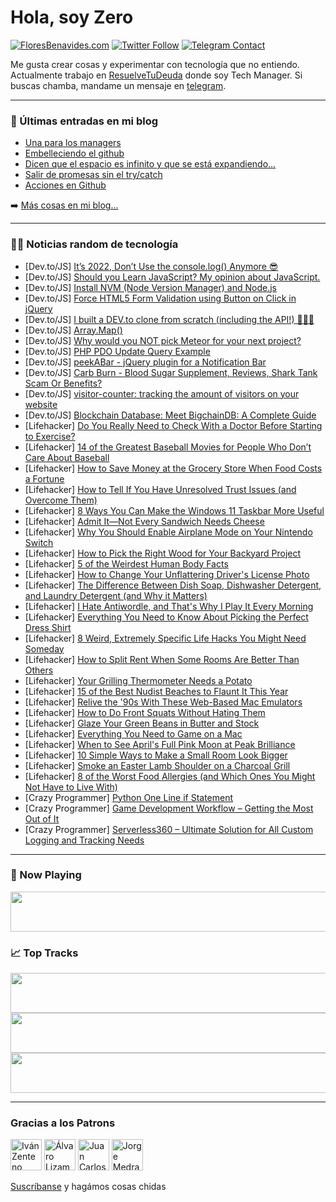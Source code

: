 # Hola, soy Zero

[![FloresBenavides.com](https://img.shields.io/website?down_message=oops&label=MiBlog&style=for-the-badge&up_message=online&url=https%3A%2F%2Ffloresbenavides.com)](https://floresbenavides.com) [![Twitter Follow](https://img.shields.io/twitter/follow/ZeroDragon?color=%231DA1F2&label=Follow&logo=twitter&logoColor=ffffff&style=for-the-badge)](https://twitter.com/zerodragon) [![Telegram Contact](https://img.shields.io/badge/escr%C3%ADbeme-ZeroDragon-%2326A5E4?style=for-the-badge&logo=telegram)](https://t.me/zerodragon)

Me gusta crear cosas y experimentar con tecnología que no entiendo.
Actualmente trabajo en [ResuelveTuDeuda](http://github.com/resuelve) donde soy Tech Manager.
Si buscas chamba, mandame un mensaje en [telegram](https://t.me/zerodragon).

---

### 📕 Últimas entradas en mi blog
<!-- BLOG-POST-LIST:START -->
- [Una para los managers](https://floresbenavides.com/una-para-los-managers/)
- [Embelleciendo el github](https://floresbenavides.com/embelleciendo-el-github/)
- [Dicen que el espacio es infinito y que se está expandiendo…](https://floresbenavides.com/dicen-que-el-espacio-es-infinito-y-que-se-esta-expandiendo/)
- [Salir de promesas sin el try/catch](https://floresbenavides.com/salir-de-promesas-sin-el-try-catch/)
- [Acciones en Github](https://floresbenavides.com/acciones-en-github/)
<!-- BLOG-POST-LIST:END -->

➡️ [Más cosas en mi blog...](https://floresbenavides.com)

---

### 👨‍💻 Noticias random de tecnología
<!-- TECH-POSTS:START -->
- [Dev.to/JS] [It’s 2022, Don’t Use the console.log&lpar;&rpar; Anymore 😎](https://dev.to/braincuber_technologies/its-2022-dont-use-the-consolelog-anymore-51dn)
- [Dev.to/JS] [Should you Learn JavaScript? My opinion about JavaScript.](https://dev.to/coderinfinity/should-you-learn-javascript-my-opinion-about-javascript-389j)
- [Dev.to/JS] [Install NVM &lpar;Node Version Manager&rpar; and Node.js](https://dev.to/bybatkhuu/install-nvm-node-version-manager-and-nodejs-42h3)
- [Dev.to/JS] [Force HTML5 Form Validation using Button on Click in jQuery](https://dev.to/codeanddeploy/force-html5-form-validation-using-button-on-click-in-jquery-1c4d)
- [Dev.to/JS] [I built a DEV.to clone from scratch &lpar;including the API!&rpar; 👨‍💻🥳](https://dev.to/eknoor4197/i-built-a-devto-clone-from-scratch-including-the-api-3eg)
- [Dev.to/JS] [Array.Map&lpar;&rpar;](https://dev.to/dillionmegida/arraymap-2n2n)
- [Dev.to/JS] [Why would you NOT pick Meteor for your next project?](https://dev.to/jankapunkt/why-would-you-not-pick-meteor-for-your-next-project-3o7e)
- [Dev.to/JS] [PHP PDO Update Query Example](https://dev.to/codeanddeploy/php-pdo-update-query-example-1api)
- [Dev.to/JS] [peekABar - jQuery plugin for a Notification Bar](https://dev.to/codeanddeploy/peekabar-jquery-plugin-for-a-notification-bar-p26)
- [Dev.to/JS] [Carb Burn - Blood Sugar Supplement, Reviews, Shark Tank Scam Or Benefits?](https://dev.to/carbburnfact/carb-burn-blood-sugar-supplement-reviews-shark-tank-scam-or-benefits-2mj6)
- [Dev.to/JS] [visitor-counter: tracking the amount of visitors on your website](https://dev.to/bacloud22/visitor-counter-tracking-the-amount-of-visitors-on-your-website-1260)
- [Dev.to/JS] [Blockchain Database: Meet BigchainDB: A Complete Guide](https://dev.to/jsstackdevelopers/blockchain-database-meet-bigchaindb-a-complete-guide-5fbc)
- [Lifehacker] [Do You Really Need to Check With a Doctor Before Starting to Exercise?](https://lifehacker.com/do-you-really-need-to-check-with-a-doctor-before-starti-1848759494)
- [Lifehacker] [14 of the Greatest Baseball Movies for People Who Don’t Care About Baseball](https://lifehacker.com/14-of-the-greatest-baseball-movies-for-people-who-don-t-1848753971)
- [Lifehacker] [How to Save Money at the Grocery Store When Food Costs a Fortune](https://lifehacker.com/how-to-save-money-at-the-grocery-store-when-food-costs-1848758647)
- [Lifehacker] [How to Tell If You Have Unresolved Trust Issues &lpar;and Overcome Them&rpar;](https://lifehacker.com/how-to-tell-if-you-have-unresolved-trust-issues-and-ov-1848757512)
- [Lifehacker] [8 Ways You Can Make the Windows 11 Taskbar More Useful](https://lifehacker.com/8-ways-you-can-make-the-windows-11-taskbar-more-useful-1848744540)
- [Lifehacker] [Admit It—Not Every Sandwich Needs Cheese](https://lifehacker.com/admit-it-not-every-sandwich-needs-cheese-1848757665)
- [Lifehacker] [Why You Should Enable Airplane Mode on Your Nintendo Switch](https://lifehacker.com/why-you-should-enable-airplane-mode-on-your-nintendo-sw-1848756672)
- [Lifehacker] [How to Pick the Right Wood for Your Backyard Project](https://lifehacker.com/how-to-pick-the-right-wood-for-your-backyard-project-1848756758)
- [Lifehacker] [5 of the Weirdest Human Body Facts](https://lifehacker.com/5-of-the-weirdest-human-body-facts-1848757374)
- [Lifehacker] [How to Change Your Unflattering Driver&#39;s License Photo](https://lifehacker.com/how-to-change-your-unflattering-drivers-license-photo-1848754629)
- [Lifehacker] [The Difference Between Dish Soap, Dishwasher Detergent, and Laundry Detergent &lpar;and Why it Matters&rpar;](https://lifehacker.com/the-difference-between-dish-soap-dishwasher-detergent-1848753401)
- [Lifehacker] [I Hate Antiwordle, and That&#39;s Why I Play It Every Morning](https://lifehacker.com/i-hate-antiwordle-and-thats-why-i-play-it-every-mornin-1848756496)
- [Lifehacker] [Everything You Need to Know About Picking the Perfect Dress Shirt](https://lifehacker.com/everything-you-need-to-know-about-picking-the-perfect-d-1848750711)
- [Lifehacker] [8 Weird, Extremely Specific Life Hacks You Might Need Someday](https://lifehacker.com/8-weird-extremely-specific-life-hacks-you-might-need-s-1848755203)
- [Lifehacker] [How to Split Rent When Some Rooms Are Better Than Others](https://lifehacker.com/how-to-split-rent-when-some-rooms-are-better-than-other-1848753817)
- [Lifehacker] [Your Grilling Thermometer Needs a Potato](https://lifehacker.com/your-gilling-thermometer-needs-a-potato-1848753681)
- [Lifehacker] [15 of the Best Nudist Beaches to Flaunt It This Year](https://lifehacker.com/15-of-the-best-nudist-beaches-to-flaunt-it-this-year-1848714163)
- [Lifehacker] [Relive the &#39;90s With These Web-Based Mac Emulators](https://lifehacker.com/relive-the-90s-with-these-web-based-mac-emulators-1848752013)
- [Lifehacker] [How to Do Front Squats Without Hating Them](https://lifehacker.com/how-to-do-front-squats-without-hating-them-1848753460)
- [Lifehacker] [Glaze Your Green Beans in Butter and Stock](https://lifehacker.com/glaze-your-green-beans-in-butter-and-stock-1848752979)
- [Lifehacker] [Everything You Need to Game on a Mac](https://lifehacker.com/everything-you-need-to-game-on-a-mac-1848752691)
- [Lifehacker] [When to See April&#39;s Full Pink Moon at Peak Brilliance](https://lifehacker.com/when-to-see-aprils-full-pink-moon-at-peak-brilliance-1848752693)
- [Lifehacker] [10 Simple Ways to Make a Small Room Look Bigger](https://lifehacker.com/10-simple-ways-to-make-a-small-room-look-bigger-1848751494)
- [Lifehacker] [Smoke an Easter Lamb Shoulder on a Charcoal Grill](https://lifehacker.com/smoke-an-easter-lamb-shoulder-on-a-charcoal-grill-1848747851)
- [Lifehacker] [8 of the Worst Food Allergies &lpar;and Which Ones You Might Not Have to Live With&rpar;](https://lifehacker.com/8-of-the-worst-food-allergies-and-which-ones-you-might-1848751471)
- [Crazy Programmer] [Python One Line if Statement](https://www.thecrazyprogrammer.com/2022/04/python-one-line-if.html)
- [Crazy Programmer] [Game Development Workflow – Getting the Most Out of It](https://www.thecrazyprogrammer.com/2022/04/game-development-workflow.html)
- [Crazy Programmer] [Serverless360 – Ultimate Solution for All Custom Logging and Tracking Needs](https://www.thecrazyprogrammer.com/2022/03/serverless360.html)<!-- TECH-POSTS:END -->

---

### 🎵 Now Playing
<a href="https://spotify-now-playing-dun.vercel.app/now-playing?open"><img src="https://spotify-now-playing-dun.vercel.app/now-playing" width="540" height="64"></a>

### 📈 Top Tracks
<a href="https://spotify-now-playing-dun.vercel.app/top-tracks?i=1&open"><img src="https://spotify-now-playing-dun.vercel.app/top-tracks?i=1" width="540" height="64"></a>
<a href="https://spotify-now-playing-dun.vercel.app/top-tracks?i=2&open"><img src="https://spotify-now-playing-dun.vercel.app/top-tracks?i=2" width="540" height="64"></a>
<a href="https://spotify-now-playing-dun.vercel.app/top-tracks?i=3&open"><img src="https://spotify-now-playing-dun.vercel.app/top-tracks?i=3" width="540" height="64"></a>

---

### Gracias a los Patrons
[<img src="https://avatars.githubusercontent.com/u/243380?v=4" alt="Iván Zenteno" width="50px">](https://github.com/k001) [<img src="https://avatars.githubusercontent.com/u/19955639?v=4" alt="Álvaro Lizama" width="50px">](https://github.com/alvarolizama) [<img src="https://avatars.githubusercontent.com/u/2718753?v=4" alt="Juan Carlos Ruiz" width="50px">](https://github.com/JuanCrg90) [<img src="https://avatars.githubusercontent.com/u/37025?v=4" alt="Jorge Medrano" width="50px">](https://github.com/h1pp1e) 

[Suscríbanse](https://www.patreon.com/zerodragon) y hagámos cosas chidas
